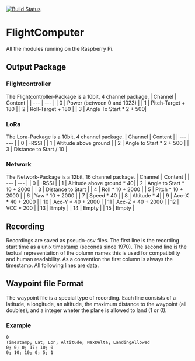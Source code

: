 [![Build Status](https://travis-ci.org/ToolboxPlane/FlightComputer.svg?branch=master)](https://travis-ci.org/ToolboxPlane/FlightComputer)

# FlightComputer

All the modules running on the Raspberry Pi.

## Output Package

### Flightcontroller

The Flightcontroller-Package is a 10bit, 4 channel package.
| Channel | Content |
| --- | --- |
| 0 | Power (between 0 and 1023) |
| 1 | Pitch-Target + 180 |
| 2 | Roll-Target + 180 |
| 3 | Angle To Start * 2 + 500|

### LoRa

The Lora-Package is a 10bit, 4 channel package.
| Channel | Content |
| --- | --- |
| 0 | -RSSI |
| 1 | Altitude above ground |
| 2 | Angle to Start * 2 + 500 |
| 3 | Distance to Start / 10 |

### Network

The Network-Package is a 12bit, 16 channel package.
| Channel | Content |
| --- | --- |
| 0 | -RSSI |
| 1 | Altitude above ground * 40|
| 2 | Angle to Start * 10 + 2000 |
| 3 | Distance to Start |
| 4 | Roll * 10 + 2000 |
| 5 | Pitch * 10 + 2000 |
| 6 | Yaw * 10 + 2000 |
| 7 | Speed * 40 |
| 8 | Altitude * 4|
| 9 | Acc-X * 40 + 2000 |
| 10 | Acc-Y * 40 + 2000 |
| 11 | Acc-Z * 40 + 2000 |
| 12 | VCC * 200 |
| 13 | Empty |
| 14 | Empty |
| 15 | Empty |

## Recording

Recordings are saved as pseudo-csv files. The first line
is the recording start time as a unix timestamp
(seconds since 1970). The second line is the textual
representation of the column names this is used for compatibility
and human readability. As a convention the first column is
always the timestamp. All following lines are data.

## Waypoint file Format

The waypoint file is a special type of recording.
Each line consists of a latitude, a longitude, an altitude, the maximum distance to the waypoint (all doubles),
and a integer wheter the plane is allowed to land (1 or 0).

### Example

```
0
Timestamp; Lat; Lon; Altitude; MaxDelta; LandingAllowed
0; 0; 0; 17; 10; 0
0; 10; 10; 0; 5; 1
```

